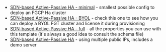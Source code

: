 - [SDN-based Active-Passive HA - minimal](ha-ap-sdn-minimal.yaml) - smallest possible config to deploy an FGCP Ha cluster
- [SDN-based Active-Passive HA - BYOL](ha-ap-sdn-byol.yaml) - check this one to see how you can deploy a BYOL FGT cluster and license it during provisioning
- [SDN-based Active-Passive HA - full](ha-ap-sdn-full.yaml) - all the properties you can use with this template (it's always a good idea to consult the schema file)
- [SDN-based Active-Passive HA](ha-ap-sdn_multiip-with-server.yaml) - using multiple public IPs, includes a demo server 

